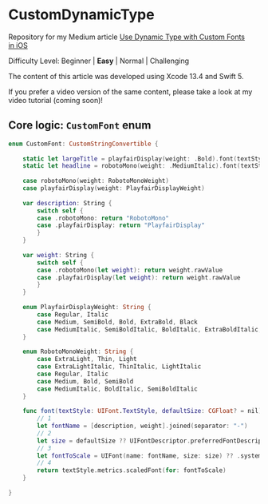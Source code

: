 # CustomDynamicType
Repository for my Medium article [Use Dynamic Type with Custom Fonts in iOS](https://medium.com/@hdmdhr/use-dynamic-type-with-custom-fonts-in-ios-480d9c902689)

Difficulty Level: Beginner | **Easy** | Normal | Challenging

The content of this article was developed using Xcode 13.4 and Swift 5.

If you prefer a video version of the same content, please take a look at my video tutorial (coming soon)!

## Core logic: `CustomFont` enum

```swift
enum CustomFont: CustomStringConvertible {
    
    static let largeTitle = playfairDisplay(weight: .Bold).font(textStyle: .largeTitle, defaultSize: 40)
    static let headline = robotoMono(weight: .MediumItalic).font(textStyle: .headline)
    
    case robotoMono(weight: RobotoMonoWeight)
    case playfairDisplay(weight: PlayfairDisplayWeight)
    
    var description: String {
        switch self {
        case .robotoMono: return "RobotoMono"
        case .playfairDisplay: return "PlayfairDisplay"
        }
    }
    
    var weight: String {
        switch self {
        case .robotoMono(let weight): return weight.rawValue
        case .playfairDisplay(let weight): return weight.rawValue
        }
    }
    
    enum PlayfairDisplayWeight: String {
        case Regular, Italic
        case Medium, SemiBold, Bold, ExtraBold, Black
        case MediumItalic, SemiBoldItalic, BoldItalic, ExtraBoldItalic, BlackItalic
    }
    
    enum RobotoMonoWeight: String {
        case ExtraLight, Thin, Light
        case ExtraLightItalic, ThinItalic, LightItalic
        case Regular, Italic
        case Medium, Bold, SemiBold
        case MediumItalic, BoldItalic, SemiBoldItalic
    }
    
    func font(textStyle: UIFont.TextStyle, defaultSize: CGFloat? = nil) -> UIFont {
        // 1
        let fontName = [description, weight].joined(separator: "-")
        // 2
        let size = defaultSize ?? UIFontDescriptor.preferredFontDescriptor(withTextStyle: textStyle).pointSize
        // 3
        let fontToScale = UIFont(name: fontName, size: size) ?? .systemFont(ofSize: size)
        // 4
        return textStyle.metrics.scaledFont(for: fontToScale)
    }
    
}

```
